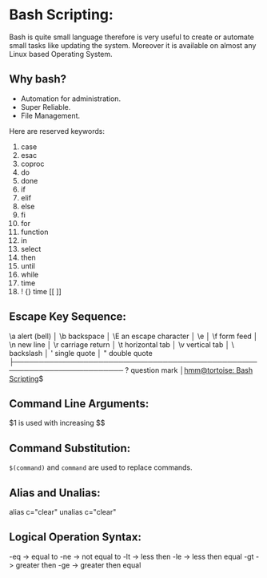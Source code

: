 # Bash Scripting: 

Bash is quite small language therefore is very useful to create 
or automate small tasks like updating the system. Moreover it is 
available on almost any Linux based Operating System.

## Why bash?

* Automation for administration.
* Super Reliable.
* File Management.


Here are reserved keywords: 

1. case
1. esac
1. coproc
1. do 
1. done
1. if
1. elif 
1. else 
1. fi
1. for 
1. function
1. in
1. select
1. then 
1. until
1. while
1. time
1. ! {} time [[ ]]


## Escape Key Sequence: 

\a     alert (bell)                                       │
\b     backspace                                          │
\E     an escape character                                │
\e                                                        │
\f     form feed                                          │
\n     new line                                           │
\r     carriage return                                    │
\t     horizontal tab                                     │
\v     vertical tab                                       │
\\     backslash                                          │
\'     single quote                                       │
\"     double quote                                       ├────────────────────────────────────────────────────────────────────────
\?     question mark                                      │[hmm@tortoise: Bash Scripting](master)$

## Command Line Arguments: 

$1 is used with increasing $$

## Command Substitution: 

`$(command)` and ``command`` are used to replace commands.

## Alias and Unalias: 

alias c="clear"
unalias c="clear"

## Logical Operation Syntax: 

-eq -> equal to 
-ne -> not equal to 
-lt -> less then 
-le -> less then equal
-gt -> greater then
-ge -> greater then equal


